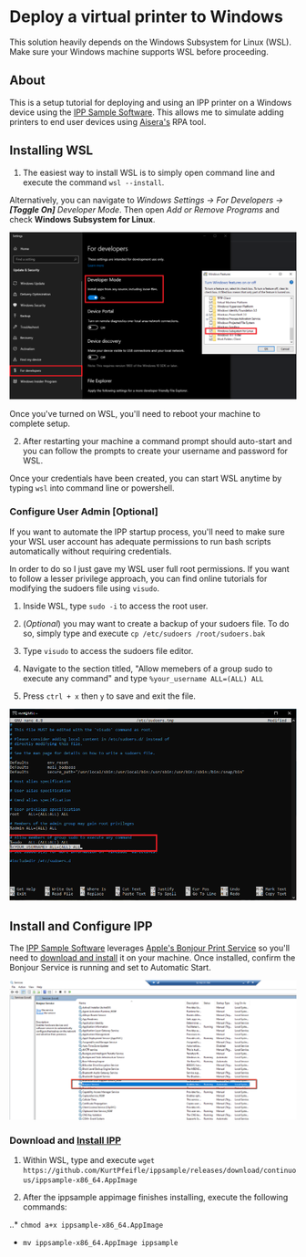 # Deploy a virtual printer to Windows

This solution heavily depends on the Windows Subsystem for Linux (WSL).  Make sure your Windows machine supports WSL before proceeding.

## About

This is a setup tutorial for deploying and using an IPP printer on a Windows device using the [IPP Sample Software](https://github.com/istopwg/ippsample).  This allows me to simulate adding printers to end user devices using [Aisera's](https://aisera.com/) RPA tool.

## Installing WSL

1.  The easiest way to install WSL is to simply open command line and execute the command `wsl --install`.

Alternatively, you can navigate to *Windows Settings -> For Developers -> **[Toggle On]** Developer Mode*.  Then open *Add or Remove Programs* and check **Windows Subsystem for Linux**.

![turnOnWSL.png](screenshots/turnOnWSL.png)

Once you've turned on WSL, you'll need to reboot your machine to complete setup.

2.	After restarting your machine a command prompt should auto-start and you can follow the prompts to create your username and password for WSL.

Once your credentials have been created, you can start WSL anytime by typing `wsl` into command line or powershell.

### Configure User Admin [Optional]

If you want to automate the IPP startup process, you'll need to make sure your WSL user account has adequate permissions to run bash scripts automatically without requiring credentials.

In order to do so I just gave my WSL user full root permissions.  If you want to follow a lesser privilege approach, you can find online tutorials for modifying the sudoers file using `visudo`.

1.  Inside WSL, type `sudo -i` to access the root user.

2.  (*Optional*) you may want to create a backup of your sudoers file.  To do so, simply type and execute `cp /etc/sudoers /root/sudoers.bak`

3.  Type `visudo` to access the sudoers file editor.

4.  Navigate to the section titled, "Allow memebers of a group sudo to execute any command" and type `%your_username ALL=(ALL) ALL`

5.  Press `ctrl + x` then `y` to save and exit the file.

![visudo.png](screenshots/visudo.png)

## Install and Configure IPP

The [IPP Sample Software](https://github.com/istopwg/ippsample) leverages [Apple's Bonjour Print Service](https://developer.apple.com/bonjour/) so you'll need to [download and install](https://support.apple.com/kb/dl999?locale=en_US) it on your machine.  Once installed, confirm the Bonjour Service is running and set to Automatic Start.

![bonjour.png](screenshots/bonjour.png)

### Download and [Install IPP](https://stackoverflow.com/questions/10115876/how-to-simulate-an-ipp-printer)

1.  Within WSL, type and execute `wget https://github.com/KurtPfeifle/ippsample/releases/download/continuous/ippsample-x86_64.AppImage`

2.  After the ippsample appimage finishes installing, execute the following commands:

..*  `chmod a+x ippsample-x86_64.AppImage`

*  `mv ippsample-x86_64.AppImage ippsample`


